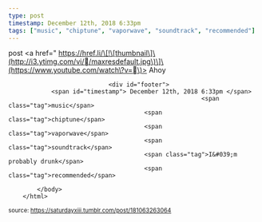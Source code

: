 ```yaml
---
type: post
timestamp: December 12th, 2018 6:33pm
tags: ["music", "chiptune", "vaporwave", "soundtrack", "recommended"]
---
```

post
<a href=" https://href.li/\[!\[thumbnail\]\(http://i3.ytimg.com/vi//maxresdefault.jpg\)\]\(https://www.youtube.com/watch\?v=\)>
                        Ahoy                    </a>
                
                
                
                                <div id="footer">
                <span id="timestamp"> December 12th, 2018 6:33pm </span>
                                                          <span class="tag">music</span>
                                          <span class="tag">chiptune</span>
                                          <span class="tag">vaporwave</span>
                                          <span class="tag">soundtrack</span>
                                          <span class="tag">I&#039;m probably drunk</span>
                                          <span class="tag">recommended</span>
                                                    
            </body>
        </html>

        
<small>source: https://saturdayxiii.tumblr.com/post/181063263064</small>